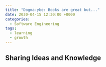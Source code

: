 ```yaml
---
title: "Dogma-ybe: Books are great but..."
date: 2030-04-15 12:30:00 +0000
categories:
  - Software Engineering
tags:
  - learning
  - growth
---
```


## Sharing Ideas and Knowledge

##
